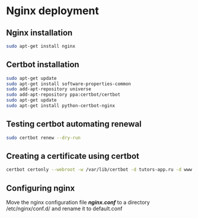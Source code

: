 # Nginx deployment

## Nginx installation
```bash
sudo apt-get install nginx
```

## Certbot installation
```bash
sudo apt-get update
sudo apt-get install software-properties-common
sudo add-apt-repository universe
sudo add-apt-repository ppa:certbot/certbot
sudo apt-get update
sudo apt-get install python-certbot-nginx 
```

## Testing certbot automating renewal
```bash
sudo certbot renew --dry-run
```

## Creating a certificate using certbot
```bash
certbot certonly --webroot -w /var/lib/certbot -d tutors-app.ru -d www.tutors-app.ru
```

## Configuring nginx
Move the nginx configuration file _**nginx.conf**_ to a directory /etc/nginx/conf.d/ and rename it to default.conf
